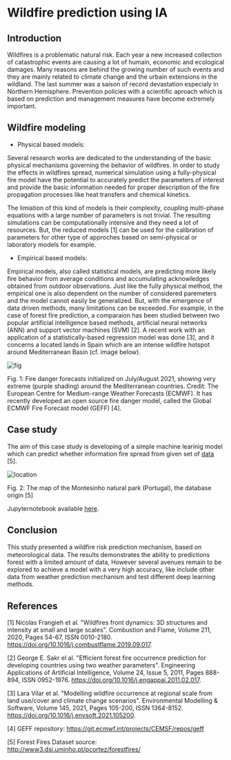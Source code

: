 # Wildfire prediction using IA

## Introduction
Wildfires is a problematic natural risk. Each year a new increased collection of catastrophic events are causing a lot of humain, economic and ecological damages. Many reasons are behind the growing number of such events and they are mainly related to climate change and the urbain extensions in the wildland. The last summer was a saison of record devastation especialy in Northern Hemisphere. Prevention policies with a scientific aproach which is based on prediction and management measures have become extremely important. 

## Wildfire modeling

* Physical based models: 

Several research works are dedicated to the understanding of the basic physical mechanisms governing the behavior of wildfires. In order to study the effects in wildfires spread, numerical simulation using a fully-physical fire model have the potential to accurately predict the parameters of interest and provide the basic information needed for proper description of  the fire propagation processes like heat transfers and  chemical  kinetics. 

The limiation of this kind of models is their complexity, coupling multi-phase equations with a large number of parameters is not trivial. The resulting simulations can be computationally intensive and they need a lot of resources. But, the reduced models [1] can be used for the calibration of parameters for other type of approches based on semi-physical or laboratory models for example.

* Empirical based models:

Empirical models, also called statistical models,  are  predicting  more  likely  fire  behavior  from average conditions and accumulating acknowledges obtained from outdoor observations. Just like the fully physical method, the empirical one is also dependent on the number of considered paremeters and the model cannot easily be generalized. But, with the emergence of data driven methods, many limitations can be exceeded. For example, in the case of forest fire prediction, a comparaion has been studied between two popular artificial intelligence based methods, artificial neural networks (ANN) and support vector machines (SVM) [2]. A recent work with an application of a statistically-based regression model was done [3], and it concerns a located lands in Spain which are an intense wildfire hotspot around Mediterranean Basin (cf. image below).
 
![fig](https://user-images.githubusercontent.com/16169832/150703572-49146a6f-a127-42f9-93aa-cb5b2f8f036b.png)

Fig. 1: Fire danger forecasts initialized on July/August 2021, showing very extreme (purple shading) around the Mediterranean countries. Credit: The European Centre for Medium-range Weather Forecasts (ECMWF). It has recently developed an open source fire danger model, called the Global ECMWF Fire Forecast model (GEFF) [4].

## Case study

The aim of this case study is developing of a simple machine learinig model which can predict whether information fire spread from given set of [data](data/forestfires.csv) [5].

![location](https://user-images.githubusercontent.com/16169832/151084997-03421f68-34fa-47cc-8f47-a11845db7e88.png)

Fig. 2: The map of the Montesinho natural park (Portugal), the database origin [5]

Jupyternotebook available [here](test-case.ipynb).

## Conclusion

This study presented a wildﬁre risk prediction mechanism, based on meteorological data. The results demonstrates the ability to predictions forest with a limited amount of data, However several avenues remain to be explored to achieve a model with a very high accuracy, like include other data from weather prediction mechanism and test different deep learning methods.

## References

[1] Nicolas Frangieh et al. "Wildfires front dynamics: 3D structures and intensity at small and large scales". Combustion and Flame, Volume 211, 2020, Pages 54-67, ISSN 0010-2180. https://doi.org/10.1016/j.combustflame.2019.09.017.

[2] George E. Sakr el al. "Efficient forest fire occurrence prediction for developing countries using two weather parameters". Engineering Applications of Artificial Intelligence, Volume 24, Issue 5, 2011, Pages 888-894, ISSN 0952-1976. https://doi.org/10.1016/j.engappai.2011.02.017.

[3] Lara Vilar et al. "Modelling wildfire occurrence at regional scale from land use/cover and climate change scenarios". Environmental Modelling & Software,
Volume 145, 2021, Pages 105-200, ISSN 1364-8152. https://doi.org/10.1016/j.envsoft.2021.105200.

[4] GEFF repository: https://git.ecmwf.int/projects/CEMSF/repos/geff

[5] Forest Fires Dataset source: http://www3.dsi.uminho.pt/pcortez/forestfires/

